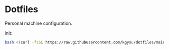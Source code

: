 # Dotfiles

Personal machine configuration.


init:

```bash
bash <(curl -fsSL https://raw.githubusercontent.com/kgysu/dotfiles/main/init.sh) && source ~/.bashrc
```


